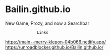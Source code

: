 # Bailin.github.io
New Game, Prozy, and now a Searchbar

                  Links
https://main--merry-klepon-04b066.netlify.app/ 
https://unroadblocker.github.io/Bailin.github.io/
